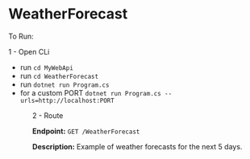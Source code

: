 # WeatherForecast

To Run:

1 - Open CLi
<ul>
<li>run <code>cd MyWebApi</code></li>
<li>run <code>cd WeatherForecast </code></li>
<li>run <code>dotnet run Program.cs</code></li>
<li>for a custom PORT <code>dotnet run Program.cs --urls=http://localhost:PORT</code></li>
<ul> 

2 - Route

**Endpoint:** `GET /WeatherForecast`

**Description:** Example of weather forecasts for the next 5 days.